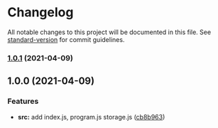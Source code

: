 # Changelog

All notable changes to this project will be documented in this file. See [standard-version](https://github.com/conventional-changelog/standard-version) for commit guidelines.

### [1.0.1](https://github.com/darkjinnee/splitting/compare/v1.0.0...v1.0.1) (2021-04-09)

## 1.0.0 (2021-04-09)


### Features

* **src:** add index.js, program.js storage.js ([cb8b963](https://github.com/darkjinnee/splitting/commit/cb8b96368c849e02dde8b429061fbbb79f46566d))
